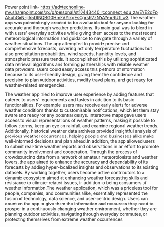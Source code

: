 Power point link- https://advtechonline-my.sharepoint.com/:p:/g/personal/st10443440_rcconnect_edu_za/EVE2dFpA5uhGnN-jI55DINQBG0HmFVYlkgEsOgrsR7zNYA?e=RU1Lw3
The weather app was painstakingly created to be a valuable tool for anyone looking for accurate and thorough weather predictions. Its main goal was to blend in with users' everyday activities while giving them access to the most recent meteorological information and guidance to navigate through a variety of weather situations. The app attempted to provide precise and comprehensive forecasts, covering not only temperature fluctuations but also precipitation probabilities, wind speeds, humidity levels, and atmospheric pressure trends. It accomplished this by utilizing sophisticated data retrieval algorithms and forming partnerships with reliable weather data providers. Users could easily access this plethora of information because to its user-friendly design, giving them the confidence and precision to plan outdoor activities, modify travel plans, and get ready for weather-related emergencies.

The weather app tried to improve user experience by adding features that catered to users' requirements and tastes in addition to its basic functionalities. For example, users may receive early alerts for adverse weather conditions thanks to customisable notifications, which let them stay aware and ready for any potential delays. Interactive maps gave users access to visual representations of weather patterns, making it possible to follow storms, keep an eye on rainfall, and examine regional weather trends. Additionally, historical weather data archives provided insightful analysis of previous weather occurrences, helping people and businesses alike make well-informed decisions and plan ahead.In addition, the app allowed users to submit real-time weather reports and observations in an effort to promote community involvement and cooperation. Through the process of crowdsourcing data from a network of amateur meteorologists and weather lovers, the app aimed to enhance the accuracy and dependability of its forecasts by adding hyper-localized insights and observations to its existing datasets. By working together, users become active contributors to a dynamic ecosystem aimed at enhancing weather forecasting skills and resistance to climate-related issues, in addition to being consumers of weather information.The weather application, which was a priceless tool for people, companies, and communities alike, essentially represented the fusion of technology, data science, and user-centric design. Users can count on the app to give them the information and resources they need to prosper in a continuously changing weather environment, whether they are planning outdoor activities, navigating through everyday commutes, or protecting themselves from extreme weather occurrences.





